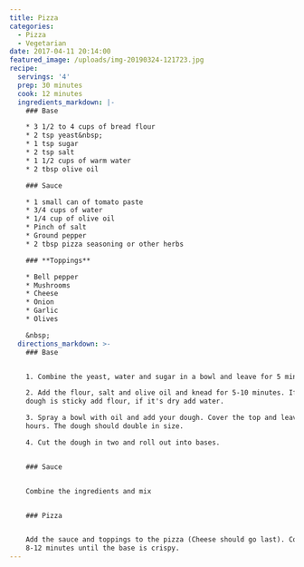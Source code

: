 ```yaml
---
title: Pizza
categories:
  - Pizza
  - Vegetarian
date: 2017-04-11 20:14:00
featured_image: /uploads/img-20190324-121723.jpg
recipe:
  servings: '4'
  prep: 30 minutes
  cook: 12 minutes
  ingredients_markdown: |-
    ### Base

    * 3 1/2 to 4 cups of bread flour
    * 2 tsp yeast&nbsp;
    * 1 tsp sugar
    * 2 tsp salt
    * 1 1/2 cups of warm water
    * 2 tbsp olive oil

    ### Sauce

    * 1 small can of tomato paste
    * 3/4 cups of water
    * 1/4 cup of olive oil
    * Pinch of salt
    * Ground pepper
    * 2 tbsp pizza seasoning or other herbs

    ### **Toppings**

    * Bell pepper
    * Mushrooms
    * Cheese
    * Onion
    * Garlic
    * Olives

    &nbsp;
  directions_markdown: >-
    ### Base


    1. Combine the yeast, water and sugar in a bowl and leave for 5 minutes.

    2. Add the flour, salt and olive oil and knead for 5-10 minutes. If the
    dough is sticky add flour, if it's dry add water.

    3. Spray a bowl with oil and add your dough. Cover the top and leave for 5-8
    hours. The dough should double in size.

    4. Cut the dough in two and roll out into bases.


    ### Sauce


    Combine the ingredients and mix


    ### Pizza


    Add the sauce and toppings to the pizza (Cheese should go last). Cook for
    8-12 minutes until the base is crispy.
---
```



